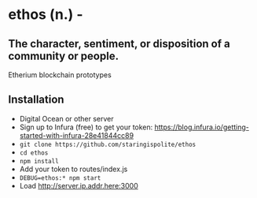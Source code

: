 # ethos (n.) -
## The character, sentiment, or disposition of a community or people.

Etherium blockchain prototypes

## Installation

* Digital Ocean or other server
* Sign up to Infura (free) to get your token: https://blog.infura.io/getting-started-with-infura-28e41844cc89
* `git clone https://github.com/staringispolite/ethos`
* `cd ethos`
* `npm install`
* Add your token to routes/index.js
* `DEBUG=ethos:* npm start`
* Load http://server.ip.addr.here:3000
